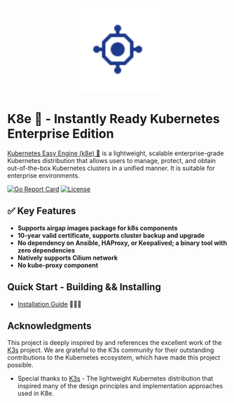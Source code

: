 <p align="center">
  <img
    src="docs/assets/k8e-logo.svg"
    alt="K8e"
    width="200"
  />
</p>

# K8e 🚀 - Instantly Ready Kubernetes Enterprise Edition

[Kubernetes Easy Engine (k8e) 🚀](https://github.com/xiaods/k8e) is a lightweight, scalable enterprise-grade Kubernetes distribution that allows users to manage, protect, and obtain out-of-the-box Kubernetes clusters in a unified manner. It is suitable for enterprise environments.

[![Go Report Card](https://goreportcard.com/badge/github.com/xiaods/k8e)](https://goreportcard.com/report/github.com/xiaods/k8e)
[![License](https://img.shields.io/hexpm/l/apa)](https://github.com/xiaods/k8e/blob/main/LICENSE)

## ✅ Key Features
- **Supports airgap images package for k8s components**
- **10-year valid certificate, supports cluster backup and upgrade**
- **No dependency on Ansible, HAProxy, or Keepalived; a binary tool with zero dependencies**
- **Natively supports Cilium network**
- **No kube-proxy component**

## Quick Start - Building && Installing
- [Installation Guide](https://getk8e-site.pages.dev/docs/install/200-quick-start/) 🚀🚀🚀

## Acknowledgments
This project is deeply inspired by and references the excellent work of the [K3s](https://github.com/k3s-io/k3s) project. We are grateful to the K3s community for their outstanding contributions to the Kubernetes ecosystem, which have made this project possible.

- Special thanks to [K3s](https://github.com/k3s-io/k3s) - The lightweight Kubernetes distribution that inspired many of the design principles and implementation approaches used in K8e.
